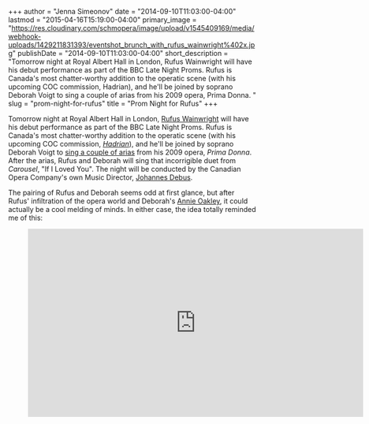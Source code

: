 +++
author = "Jenna Simeonov"
date = "2014-09-10T11:03:00-04:00"
lastmod = "2015-04-16T15:19:00-04:00"
primary_image = "https://res.cloudinary.com/schmopera/image/upload/v1545409169/media/webhook-uploads/1429211831393/eventshot_brunch_with_rufus_wainwright%402x.jpg"
publishDate = "2014-09-10T11:03:00-04:00"
short_description = "Tomorrow night at Royal Albert Hall in London, Rufus Wainwright will have his debut performance as part of the BBC Late Night Proms. Rufus is Canada&#039;s most chatter-worthy addition to the operatic scene (with his upcoming COC commission, Hadrian), and he&#039;ll be joined by soprano Deborah Voigt to sing a couple of arias from his 2009 opera, Prima Donna. "
slug = "prom-night-for-rufus"
title = "Prom Night for Rufus"
+++

Tomorrow night at Royal Albert Hall in London, [Rufus Wainwright](http://www.bbc.co.uk/proms/whats-on/2014/september-11/15142) will have his debut performance as part of the BBC Late Night Proms. Rufus is Canada's most chatter-worthy addition to the operatic scene (with his upcoming COC commission, [_Hadrian_](/humility-and-hadrian/)), and he'll be joined by soprano Deborah Voigt to [sing a couple of arias](http://slippedisc.com/2014/09/diva-drops-in-to-late-night-prom/) from his 2009 opera, _Prima Donna_. After the arias, Rufus and Deborah will sing that incorrigible duet from _Carousel_, "If I Loved You". The night will be conducted by the Canadian Opera Company's own Music Director, [Johannes Debus](http://www.coc.ca/aboutthecoc/companymembers/Orchestra/JohannesDebus.aspx).

The pairing of Rufus and Deborah seems odd at first glance, but after Rufus' infiltration of the opera world and Deborah's [Annie Oakley](http://www.nytimes.com/2011/07/18/arts/music/annie-get-your-gun-at-glimmerglass-review.html), it could actually be a cool melding of minds. In either case, the idea totally reminded me of this:

<figure data-type="video">
<iframe width="680" height="382" src="https://www.youtube.com/embed/5a0juQ0aeGI" frameborder="0" allowfullscreen></iframe>
</figure>
